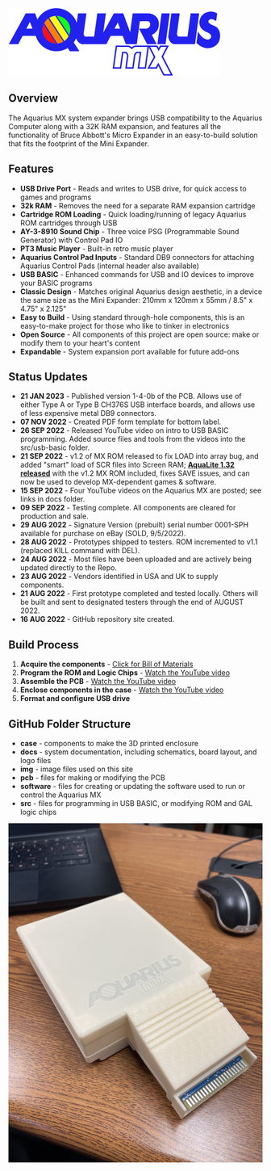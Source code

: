 ![Aquarius MX Logo](img/aq_mx_logo_color.png)

## Overview
The Aquarius MX system expander brings USB compatibility to the Aquarius Computer along with a 32K RAM expansion, and features all the functionality of Bruce Abbott's Micro Expander in an easy-to-build solution that fits the footprint of the Mini Expander.

## Features
- **USB Drive Port** - Reads and writes to USB drive, for quick access to games and programs
- **32k RAM** - Removes the need for a separate RAM expansion cartridge
- **Cartridge ROM Loading** - Quick loading/running of legacy Aquarius ROM cartridges through USB
- **AY-3-8910 Sound Chip** - Three voice PSG (Programmable Sound Generator) with Control Pad IO
- **PT3 Music Player** - Built-in retro music player
- **Aquarius Control Pad Inputs** - Standard DB9 connectors for attaching Aquarius Control Pads (internal header also available)
- **USB BASIC** - Enhanced commands for USB and IO devices to improve your BASIC programs
- **Classic Design** - Matches original Aquarius design aesthetic, in a device the same size as the Mini Expander: 210mm x 120mm x 55mm / 8.5" x 4.75" x 2.125"
- **Easy to Build** - Using standard through-hole components, this is an easy-to-make project for those who like to tinker in electronics
- **Open Source** - All components of this project are open source: make or modify them to your heart's content
- **Expandable** - System expansion port available for future add-ons

## Status Updates
- **21 JAN 2023** - Published version 1-4-0b of the PCB. Allows use of either Type A or Type B CH376S USB interface boards, and allows use of less expensive metal DB9 connectors.
- **07 NOV 2022** - Created PDF form template for bottom label.
- **26 SEP 2022** - Released YouTube video on intro to USB BASIC programming. Added source files and tools from the videos into the src/usb-basic folder.
- **21 SEP 2022** - v1.2 of MX ROM released to fix LOAD into array bug, and added "smart" load of SCR files into Screen RAM; [**AquaLite 1.32 released**](http://aquarius.je/aqualite) with the v1.2 MX ROM included, fixes SAVE issues, and can now be used to develop MX-dependent games & software.
- **15 SEP 2022** - Four YouTube videos on the Aquarius MX are posted; see links in docs folder.
- **09 SEP 2022** - Testing complete. All components are cleared for production and sale.
- **29 AUG 2022** - Signature Version (prebuilt) serial number 0001-SPH available for purchase on eBay (SOLD, 9/5/2022).
- **28 AUG 2022** - Prototypes shipped to testers. ROM incremented to v1.1 (replaced KILL command with DEL).
- **24 AUG 2022** - Most files have been uploaded and are actively being updated directly to the Repo.
- **23 AUG 2022** - Vendors identified in USA and UK to supply components.
- **21 AUG 2022** - First prototype completed and tested locally. Others will be built and sent to designated testers through the end of AUGUST 2022.
- **16 AUG 2022** - GitHub repository site created.

## Build Process
1. **Acquire the components** - [Click for Bill of Materials](https://docs.google.com/spreadsheets/d/1y7v0VCkjMdx25ugit28F5JhuhwDJofCVQUG5Ozl9IgA)
2. **Program the ROM and Logic Chips** - [Watch the YouTube video](https://youtu.be/DqxqzWqVAIM)
3. **Assemble the PCB** - [Watch the YouTube video](https://youtu.be/_-p9Ycmr9VQ)
4. **Enclose components in the case** - [Watch the YouTube video](https://youtu.be/FKW6YiFKHf0)
5. **Format and configure USB drive**

## GitHub Folder Structure
- **case** - components to make the 3D printed enclosure
- **docs** - system documentation, including schematics, board layout, and logo files
- **img** - image files used on this site
- **pcb** - files for making or modifying the PCB
- **software** - files for creating or updating the software used to run or control the Aquarius MX
- **src** - files for programming in USB BASIC, or modifying ROM and GAL logic chips

![Aquarius MX on Desk](img/aq_mx_on_desk.jpg)
